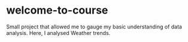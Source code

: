 # welcome-to-course
Small project that allowed me to gauge my basic understanding of data analysis. Here, I analysed Weather trends.
